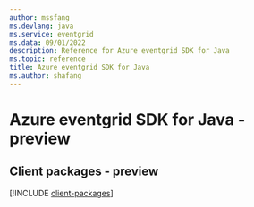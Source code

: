 ```yaml
---
author: mssfang
ms.devlang: java
ms.service: eventgrid
ms.data: 09/01/2022
description: Reference for Azure eventgrid SDK for Java
ms.topic: reference
title: Azure eventgrid SDK for Java
ms.author: shafang
---
```

# Azure eventgrid SDK for Java - preview

## Client packages - preview
[!INCLUDE [client-packages](eventgrid-client-index.md)]